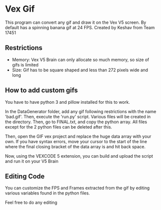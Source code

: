# Vex Gif
This program can convert any gif and draw it on the Vex V5 screen. By default has a spinning banana gif at 24 FPS.  Created by Keshav from Team 17451

## Restrictions
- Memory: Vex V5 Brain can only allocate so much memory, so size of gifs is limited
- Size: Gif has to be square shaped and less than 272 pixels wide and long

## How to add custom gifs
You have to have python 3 and pillow installed for this to work.

In the DataGenerator folder, add any gif following restrictions with the name 'bad.gif'. Then, execute the 'run.py' script. Various files will be created in the directory. Then, go to FINAL.txt, and copy the python array. All files except for the 2 python files can be deleted after this. 

Then, open the GIF vex project and replace the huge data array with your own. If you have syntax errors, move your cursor to the start of the line where the final closing bracket of the data array is and hit back space.

Now, using the VEXCODE 5 extension, you can build and upload the script and run it on your V5 Brain

## Editing Code
You can customize the FPS and Frames extracted from the gif by editing various variables found in the python files.

Feel free to do any editing 

